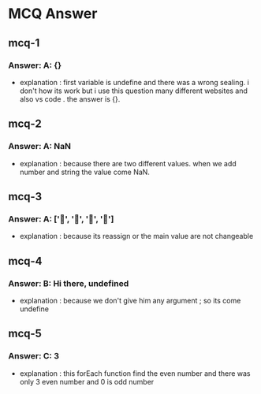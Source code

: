 # MCQ Answer

## mcq-1
### Answer: A: {}
- explanation : first variable is undefine and there was a wrong  sealing. i don't how its work but i use this question many different  websites and also vs code . the answer is {}. 

## mcq-2
### Answer: A: NaN
- explanation : because there are two different values. when we add number and string the value come NaN.  

## mcq-3
### Answer: A: ['🍕', '🍫', '🥑', '🍔']
- explanation : because its reassign or the main value are not changeable

## mcq-4
### Answer: B: Hi there, undefined
- explanation : because we don't give him any argument ; so its come undefine

## mcq-5
### Answer: C: 3
- explanation : this forEach function find the even number and there was only 3 even number and 0 is odd number